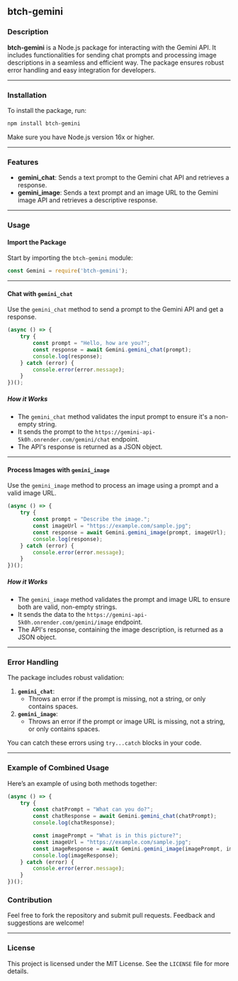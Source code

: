 ## btch-gemini

### Description

**btch-gemini** is a Node.js package for interacting with the Gemini API. It includes functionalities for sending chat prompts and processing image descriptions in a seamless and efficient way. The package ensures robust error handling and easy integration for developers.

---

### Installation

To install the package, run:

```bash
npm install btch-gemini
```

Make sure you have Node.js version 16x or higher.

---

### Features

- **gemini_chat**: Sends a text prompt to the Gemini chat API and retrieves a response.
- **gemini_image**: Sends a text prompt and an image URL to the Gemini image API and retrieves a descriptive response.

---

### Usage

#### Import the Package

Start by importing the `btch-gemini` module:

```javascript
const Gemini = require('btch-gemini');
```

---

#### Chat with `gemini_chat`

Use the `gemini_chat` method to send a prompt to the Gemini API and get a response.

```javascript
(async () => {
    try {
        const prompt = "Hello, how are you?";
        const response = await Gemini.gemini_chat(prompt);
        console.log(response);
    } catch (error) {
        console.error(error.message);
    }
})();
```

##### **How it Works**
- The `gemini_chat` method validates the input prompt to ensure it's a non-empty string.
- It sends the prompt to the `https://gemini-api-5k0h.onrender.com/gemini/chat` endpoint.
- The API's response is returned as a JSON object.

---

#### Process Images with `gemini_image`

Use the `gemini_image` method to process an image using a prompt and a valid image URL.

```javascript
(async () => {
    try {
        const prompt = "Describe the image.";
        const imageUrl = "https://example.com/sample.jpg";
        const response = await Gemini.gemini_image(prompt, imageUrl);
        console.log(response);
    } catch (error) {
        console.error(error.message);
    }
})();
```

##### **How it Works**
- The `gemini_image` method validates the prompt and image URL to ensure both are valid, non-empty strings.
- It sends the data to the `https://gemini-api-5k0h.onrender.com/gemini/image` endpoint.
- The API's response, containing the image description, is returned as a JSON object.

---

### Error Handling

The package includes robust validation:
1. **`gemini_chat`**:
   - Throws an error if the prompt is missing, not a string, or only contains spaces.
2. **`gemini_image`**:
   - Throws an error if the prompt or image URL is missing, not a string, or only contains spaces.

You can catch these errors using `try...catch` blocks in your code.

---

### Example of Combined Usage

Here’s an example of using both methods together:

```javascript
(async () => {
    try {
        const chatPrompt = "What can you do?";
        const chatResponse = await Gemini.gemini_chat(chatPrompt);
        console.log(chatResponse);

        const imagePrompt = "What is in this picture?";
        const imageUrl = "https://example.com/sample.jpg";
        const imageResponse = await Gemini.gemini_image(imagePrompt, imageUrl);
        console.log(imageResponse);
    } catch (error) {
        console.error(error.message);
    }
})();
```

### Contribution

Feel free to fork the repository and submit pull requests. Feedback and suggestions are welcome!

---

### License

This project is licensed under the MIT License. See the `LICENSE` file for more details.
